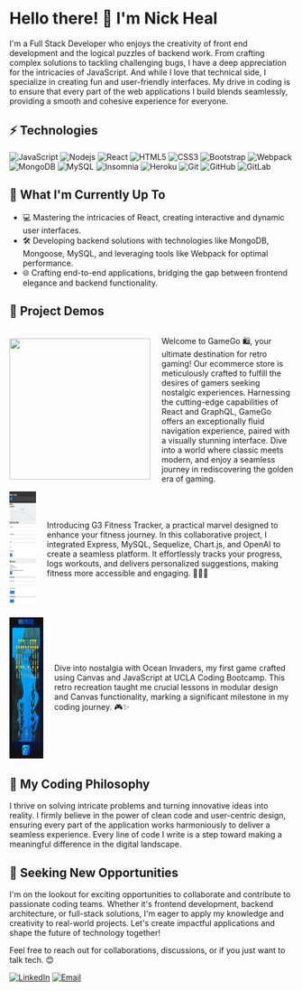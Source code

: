 # Hello there! 👋 I'm Nick Heal

I'm a Full Stack Developer who enjoys the creativity of front end development and the logical puzzles of backend work. From crafting complex solutions to tackling challenging bugs, I have a deep appreciation for the intricacies of JavaScript. And while I love that technical side, I specialize in creating fun and user-friendly interfaces. My drive in coding is to ensure that every part of the web applications I build blends seamlessly, providing a smooth and cohesive experience for everyone.

## ⚡ Technologies

![JavaScript](https://img.shields.io/badge/-JavaScript-black?style=flat-square&logo=javascript)
![Nodejs](https://img.shields.io/badge/-Nodejs-black?style=flat-square&logo=Node.js)
![React](https://img.shields.io/badge/-React-black?style=flat-square&logo=react)
![HTML5](https://img.shields.io/badge/-HTML5-E34F26?style=flat-square&logo=html5&logoColor=white)
![CSS3](https://img.shields.io/badge/-CSS3-1572B6?style=flat-square&logo=css3)
![Bootstrap](https://img.shields.io/badge/-Bootstrap-563D7C?style=flat-square&logo=bootstrap)
![Webpack](https://img.shields.io/badge/-Webpack-8DD6F9?style=flat-square&logo=webpack&logoColor=white)
![MongoDB](https://img.shields.io/badge/-MongoDB-black?style=flat-square&logo=mongodb)
![MySQL](https://img.shields.io/badge/-MySQL-black?style=flat-square&logo=mysql)
![Insomnia](https://img.shields.io/badge/-Insomnia-5849BE?style=flat-square&logo=insomnia&logoColor=white)
![Heroku](https://img.shields.io/badge/-Heroku-430098?style=flat-square&logo=heroku)
![Git](https://img.shields.io/badge/-Git-black?style=flat-square&logo=git)
![GitHub](https://img.shields.io/badge/-GitHub-181717?style=flat-square&logo=github)
![GitLab](https://img.shields.io/badge/-GitLab-FCA121?style=flat-square&logo=gitlab)

## 🚀 What I'm Currently Up To

- 💻 Mastering the intricacies of React, creating interactive and dynamic user interfaces.
- 🛠️ Developing backend solutions with technologies like MongoDB, Mongoose, MySQL, and leveraging tools like Webpack for optimal performance.
- 🌐 Crafting end-to-end applications, bridging the gap between frontend elegance and backend functionality.

## 🚧 Project Demos

<div style="display: flex; align-items: center;">
    <a href='https://github.com/kwestbrook17/GameGo'><img width="250" height="250" src="./images/ScreenshotGameGo.png"/></a>
    <div style="margin-left: 20px;">
        <p>         
Welcome to GameGo  🛍️, your ultimate destination for retro gaming! Our ecommerce store is meticulously crafted to fulfill the desires of gamers seeking nostalgic experiences. Harnessing the cutting-edge capabilities of React and GraphQL, GameGo offers an exceptionally fluid navigation experience, paired with a visually stunning interface. Dive into a world where classic meets modern, and enjoy a seamless journey in rediscovering the golden era of gaming. 
        </p>
    </div>
</div>

<div style="display: flex; align-items: center;">
    <a href='https://github.com/NickUCLA/G3-Fitness-Tracker'><img width="250" height="200" src="./images/screenshot.g3fitness.png"/></a>
    <div style="margin-left: 20px;">
        <p>
            Introducing G3 Fitness Tracker, a practical marvel designed to enhance your fitness journey. In this collaborative project, I integrated Express, MySQL, Sequelize, Chart.js, and OpenAI to create a seamless platform. It effortlessly tracks your progress, logs workouts, and delivers personalized suggestions, making fitness more accessible and engaging. 🏋️‍♂️✨
        </p>
    </div>
</div>

<div style="margin-top: 20px; display: flex; align-items: center;">
    <a href='https://github.com/kwestbrook17/Ocean-Invaders'><img width="250" height="250" src="./images/screenshotoceanInvaders.png"/></a>
    <div style="margin-left: 20px;">
        <p>
            Dive into nostalgia with Ocean Invaders, my first game crafted using Canvas and JavaScript at UCLA Coding Bootcamp. This retro recreation taught me crucial lessons in modular design and Canvas functionality, marking a significant milestone in my coding journey. 🎮✨
        </p>
    </div>
</div>

## 🌱 My Coding Philosophy

I thrive on solving intricate problems and turning innovative ideas into reality. I firmly believe in the power of clean code and user-centric design, ensuring every part of the application works harmoniously to deliver a seamless experience. Every line of code I write is a step toward making a meaningful difference in the digital landscape.

## 🤝 Seeking New Opportunities

I'm on the lookout for exciting opportunities to collaborate and contribute to passionate coding teams. Whether it's frontend development, backend architecture, or full-stack solutions, I'm eager to apply my knowledge and creativity to real-world projects. Let's create impactful applications and shape the future of technology together!

Feel free to reach out for collaborations, discussions, or if you just want to talk tech. 😊

[![LinkedIn](https://img.shields.io/badge/LinkedIn-0077B5?style=for-the-badge&logo=linkedin&logoColor=white)](https://www.linkedin.com/in/nick-heal-8b7a7128b/)
[![Email](https://img.shields.io/badge/Gmail-D14836?style=for-the-badge&logo=gmail&logoColor=white)](mailto:nheal179@gmail.com)
